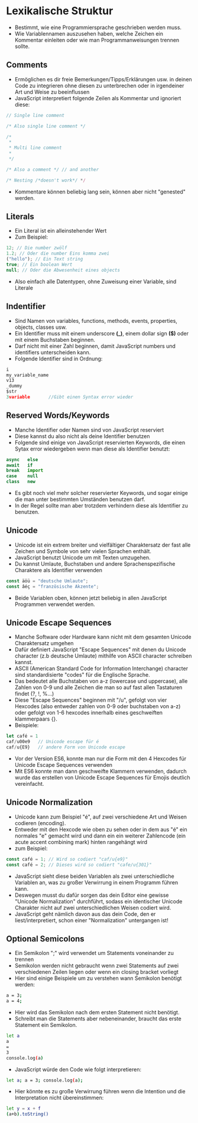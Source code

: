 # Lexikalische Struktur

- Bestimmt, wie eine Programmiersprache geschrieben werden muss.
- Wie Variablennamen auszusehen haben, welche Zeichen ein Kommentar einleiten oder wie man Programmanweisungen trennen sollte.

## Comments

- Ermöglichen es dir freie Bemerkungen/Tipps/Erklärungen usw. in deinen Code zu integrieren ohne diesen zu unterbrechen oder in irgendeiner Art und Weise zu beeinflussen
- JavaScript interpretiert folgende Zeilen als Kommentar und ignoriert diese:

```js
// Single line comment

/* Also single line comment */

/*
 *
 * Multi line comment
 *
 */

/* Also a comment */ // and another

/* Nesting /*doesn't work*/ */
```

- Kommentare können beliebig lang sein, können aber nicht "genested" werden.

## Literals

- Ein Literal ist ein alleinstehender Wert
- Zum Beispiel:

```js
12; // Die number zwölf
1.2; // Oder die number Eins komma zwei
("hello"); // Ein Text string
true; // Ein boolean Wert
null; // Oder die Abwesenheit eines objects
```

- Also einfach alle Datentypen, ohne Zuweisung einer Variable, sind Literale

## Indentifier

- Sind Namen von variables, functions, methods, events, properties, objects, classes usw.
- Ein Identifier muss mit einem underscore **(\_)**, einem dollar sign **($)** oder mit einem Buchstaben beginnen.
- Darf nicht mit einer Zahl beginnen, damit JavaScript numbers und identifiers unterscheiden kann.
- Folgende Identifier sind in Ordnung:

```js
i
my_variable_name
v13
_dummy
$str
3variable       //Gibt einen Syntax error wieder
```

## Reserved Words/Keywords

- Manche Identifier oder Namen sind von JavaScript reserviert
- Diese kannst du also nicht als deine Identifier benutzen
- Folgende sind einige von JavaScript reservierten Keywords, die einen Sytax error wiedergeben wenn man diese als Identifier benutzt:

```js
async   else
await   if
break   import
case    null
class   new
```

- Es gibt noch viel mehr solcher reservierter Keywords, und sogar einige die man unter bestimmten Umständen benutzen darf.
- In der Regel sollte man aber trotzdem verhindern diese als Identifier zu benutzen.

## Unicode

- Unicode ist ein extrem breiter und vielfältiger Charaktersatz der fast alle Zeichen und Symbole von sehr vielen Sprachen enthält.
- JavaScript benutzt Unicode um mit Texten umzugehen.
- Du kannst Umlaute, Buchstaben und andere Sprachenspezifische Charaktere als Identifier verwenden

```js
const äöü = "deutsche Umlaute";
const âéç = "französische Akzente";
```

- Beide Variablen oben, können jetzt beliebig in allen JavaScript Programmen verwendet werden.

## Unicode Escape Sequences

- Manche Software oder Hardware kann nicht mit dem gesamten Unicode Charaktersatz umgehen
- Dafür definiert JavaScript "Escape Sequences" mit denen du Unicode character (z.b deutsche Umlaute) mithilfe von ASCII character schreiben kannst.
- ASCII (American Standard Code for Information Interchange) character sind standardisierte "codes" für die Englische Sprache.
- Das bedeutet alle Buchstaben von a-z (lowercase und uppercase), alle Zahlen von 0-9 und alle Zeichen die man so auf fast allen Tastaturen findet (?, !, %...)
- Diese "Escape Sequences" beginnen mit "/u", gefolgt von vier Hexcodes (also entweder zahlen von 0-9 oder buchstaben von a-z) oder gefolgt von 1-6 hexcodes innerhalb eines geschweiften klammerpaars {}.
- Beispiele:

```js
let café = 1
caf/u00e9   // Unicode escape für é
caf/u{E9}   // andere Form von Unicode escape
```

- Vor der Version ES6, konnte man nur die Form mit den 4 Hexcodes für Unicode Escape Sequences verwenden
- Mit ES6 konnte man dann geschweifte Klammern verwenden, dadurch wurde das erstellen von Unicode Escape Sequences für Emojis deutlich vereinfacht.

## Unicode Normalization

- Unicode kann zum Beispiel "é", auf zwei verschiedene Art und Weisen codieren (encoding).
- Entweder mit den Hexcode wie oben zu sehen oder in dem aus "é" ein normales "e" gemacht wird und dann ein ein weiterer Zahlencode (ein acute accent combining mark) hinten rangehängt wird
- zum Beispiel:

```js
const café = 1; // Wird so codiert "caf/u{e9}"
const café = 2; // Dieses wird so codiert "cafe/u{301}"
```

- JavaScript sieht diese beiden Variablen als zwei unterschiedliche Variablen an, was zu großer Verwirrung in einem Programm führen kann.
- Deswegen musst du dafür sorgen das dein Editor eine gewisse "Unicode Normalization" durchführt, sodass ein identischer Unicode Charakter nicht auf zwei unterschiedlichen Weisen codiert wird.
- JavaScript geht nämlich davon aus das dein Code, den er liest/interpretiert, schon einer "Normalization" untergangen ist!

## Optional Semicolons

- Ein Semikolon ";" wird verwendet um Statements voneinander zu trennen
- Semikolon werden nicht gebraucht wenn zwei Statements auf zwei verschiedenen Zeilen liegen oder wenn ein closing bracket vorliegt
- Hier sind einige Beispiele um zu verstehen wann Semikolon benötigt werden:

```bash
a = 3;
a = 4;
```

- Hier wird das Semikolon nach dem ersten Statement nicht benötigt.
- Schreibt man die Statements aber nebeneinander, braucht das erste Statement ein Semikolon.

```bash
let a
a
=
3
console.log(a)
```

- JavaScript würde den Code wie folgt interpretieren:

```bash
let a; a = 3; console.log(a);
```

- Hier könnte es zu große Verwirrung führen wenn die Intention und die Interpretation nicht übereinstimmen:

```bash
let y = x + f
(a+b).toString()
```
